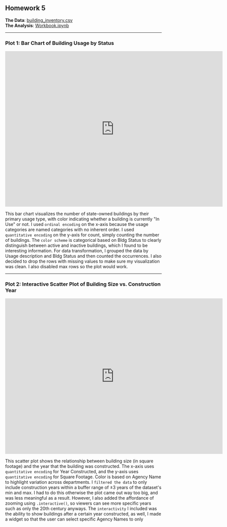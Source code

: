 ## Homework 5

**The Data**: [building_inventory.csv](https://raw.githubusercontent.com/UIUC-iSchool-DataViz/is445_data/main/building_inventory.csv)  
**The Analysis**: [Workbook.ipynb](https://github.com/grantfross/grantfross.github.io/blob/main/hw5/Workbook.ipynb)

---

### Plot 1: Bar Chart of Building Usage by Status

<iframe src="https://grantfross.github.io/hw5/bar_chart.html" width="700" height="500" frameborder="0"></iframe>

This bar chart visualizes the number of state-owned buildings by their primary usage type, with color indicating whether a building is currently "In Use" or not. I used `ordinal encoding` on the x-axis because the usage categories are named categories with no inherent order. I used `quantitative encoding` on the y-axis for count, simply counting the number of buildings. The `color scheme` is categorical based on Bldg Status to clearly distinguish between active and inactive buildings, which I found to be interesting information. For data transformation, I grouped the data by Usage description and Bldg Status and then counted the occurrences. I also decided to drop the rows with missing values to make sure my visualization was clean. I also disabled max rows so the plot would work.

---

### Plot 2: Interactive Scatter Plot of Building Size vs. Construction Year

<iframe src="https://grantfross.github.io/hw5/scatter.html" width="700" height="500" frameborder="0"></iframe>

This scatter plot shows the relationship between building size (in square footage) and the year that the building was constructed. The x-axis uses `quantitative encoding` for Year Constructed, and the y-axis uses `quantitative encoding` for Square Footage. Color is based on Agency Name to highlight variation across departments. I `filtered the data` to only include construction years within a buffer range of ±3 years of the dataset's min and max. I had to do this otherwise the plot came out way too big, and was less meaningful as a result. However, I also added the affordance of zooming using `.interactive()`, so viewers can see more specific years such as only the 20th century anyways. The `interactivity` I included was the ability to show buildings after a certain year constructed, as well, I made a widget so that the user can select specific Agency Names to only
